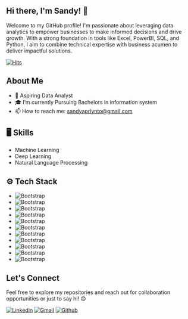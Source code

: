 ## Hi there, I'm Sandy! 👋
Welcome to my GitHub profile! I'm passionate about leveraging data analytics to empower businesses to make informed decisions and drive growth. With a strong foundation in tools like Excel, PowerBI, SQL, and Python, I aim to combine technical expertise with business acumen to deliver impactful solutions.

[![Hits](https://hits.seeyoufarm.com/api/count/incr/badge.svg?url=https%3A%2F%2Fgithub.com%2Fhejazizo%2Fhejazizo&count_bg=%2379C83D&title_bg=%23555555&icon=&icon_color=%23E7E7E7&title=Profile+Views&edge_flat=false)](https://hits.seeyoufarm.com)

## About Me

- 💼 Aspiring Data Analyst
- 🎓 I’m currently Pursuing Bachelors in information system
- 📫 How to reach me: sandyaprlynto@gmail.com

## 🖥 Skills

- Machine Learning
- Deep Learning
- Natural Language Processing

## ⚙️ Tech Stack

- ![Bootstrap](https://img.shields.io/badge/-Python-05122A?style=flat-square&logo=Python&color=353535) 
- ![Bootstrap](https://img.shields.io/badge/-Keras-05122A?style=flat-square&logo=Keras&color=353535) 
- ![Bootstrap](https://img.shields.io/badge/-TensorFlow-05122A?style=flat-square&logo=TensorFlow&color=353535) 
- ![Bootstrap](https://img.shields.io/badge/-Scikit%20Learn-05122A?style=flat-square&logo=Scikit-Learn&color=353535) 
- ![Bootstrap](https://img.shields.io/badge/-MySQL-05122A?style=flat-square&logo=MySQL&color=353535) 
- ![Bootstrap](https://img.shields.io/badge/-PostgreSQL-05122A?style=flat-square&logo=PostgreSQL&color=353535) 
- ![Bootstrap](https://img.shields.io/badge/-Pandas-05122A?style=flat-square&logo=Pandas&color=353535) 
- ![Bootstrap](https://img.shields.io/badge/-Numpy-05122A?style=flat-square&logo=Numpy&color=353535) 
- ![Bootstrap](https://img.shields.io/badge/-Matplotlib-05122A?style=flat-square&logo=Matplotlib&color=353535) 
- ![Bootstrap](https://img.shields.io/badge/-Tableau-05122A?style=flat-square&logo=Tableau&color=353535) 
- ![Bootstrap](https://img.shields.io/badge/-Power%20BI-05122A?style=flat-square&logo=Power-BI&color=353535)

## Let's Connect
Feel free to explore my repositories and reach out for collaboration opportunities or just to say hi! 😊

[![Linkedin](https://img.shields.io/badge/-LinkedIn-blue?style=flat&logo=Linkedin&logoColor=white)](https://www.linkedin.com/in/sandyaprilyanto/)
[![Gmail](https://img.shields.io/badge/-Gmail-c14438?style=flat&logo=Gmail&logoColor=white)](mailto:sandyaprlynto@gmail.com)
[![Github](https://img.shields.io/github/followers/Intexcloud?label=Follow&style=social)](https://github.com/Intexcloud)

